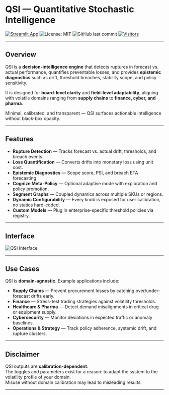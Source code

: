 # QSI — Quantitative Stochastic Intelligence

[![Streamlit App](https://img.shields.io/badge/Streamlit-Live-brightgreen)](https://zfy-aqshzphzm.streamlit.app/)
![License: MIT](https://img.shields.io/badge/License-MIT-blue.svg)
![GitHub last commit](https://img.shields.io/github/last-commit/heraclitus0/qsi)
[![Visitors](https://hits.sh/github.com/heraclitus0/qsi.svg?style=flat-square)](https://hits.sh/github.com/heraclitus0/qsi/)

---

## Overview

QSI is a **decision-intelligence engine** that detects ruptures in forecast vs. actual performance, quantifies preventable losses, and provides **epistemic diagnostics** such as drift, threshold breaches, stability scope, and policy sensitivity.  

It is designed for **board-level clarity** and **field-level adaptability**, aligning with volatile domains ranging from **supply chains** to **finance, cyber, and pharma**.  

Minimal, calibrated, and transparent — QSI surfaces actionable intelligence without black-box opacity.

---

## Features

- **Rupture Detection** — Tracks forecast vs. actual drift, thresholds, and breach events.  
- **Loss Quantification** — Converts drifts into monetary loss using unit cost.  
- **Epistemic Diagnostics** — Scope score, PSI, and breach ETA forecasting.  
- **Cognize Meta-Policy** — Optional adaptive mode with exploration and policy promotion.  
- **Segment Graphs** — Coupled dynamics across multiple SKUs or regions.  
- **Dynamic Configurability** — Every knob is exposed for user calibration, no statics hard-coded.  
- **Custom Models** — Plug in enterprise-specific threshold policies via registry.  

---

## Interface

![QSI Interface](rupre_plot.png)

---

## Use Cases

QSI is **domain-agnostic**. Example applications include:  

- **Supply Chains** — Prevent procurement losses by catching over/under-forecast drifts early.  
- **Finance** — Stress-test trading strategies against volatility thresholds.  
- **Healthcare & Pharma** — Detect demand misalignments in critical drug or equipment supply.  
- **Cybersecurity** — Monitor deviations in expected traffic or anomaly baselines.  
- **Operations & Strategy** — Track policy adherence, systemic drift, and rupture clusters.  

---

## Disclaimer

QSI outputs are **calibration-dependent**.  
The toggles and parameters exist for a reason: to adapt the system to the volatility profile of your domain.  
Misuse without domain calibration may lead to misleading results.  

---


